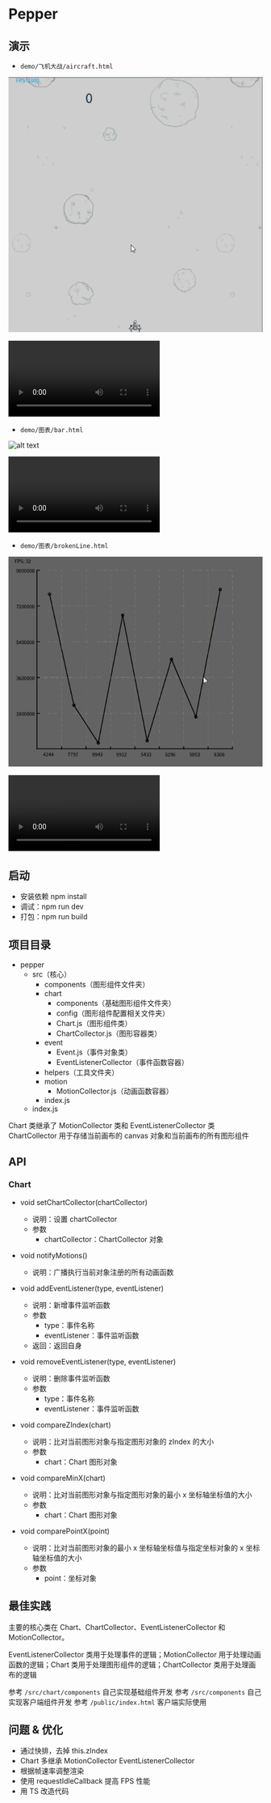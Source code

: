 # Pepper

## 演示

<!-- - 组件开发示例：`/src/components/Ring.js`   -->
<!-- - 客户端使用示例： `/public/index.html` -->

- `demo/飞机大战/aircraft.html`

![alt text](demo/飞机大战/aircraft.gif)

<video controls src="demo/飞机大战/aircraft.mp4" title="Title"></video>

- `demo/图表/bar.html`

![alt text](demo/图表/bar.gif)

<video controls src="demo/图表/bar.mp4" title="Title"></video>

- `demo/图表/brokenLine.html`

![alt text](demo/图表/brokenLine.gif)

<video controls src="demo/图表/brokenLine.mp4" title="Title"></video>

## 启动

- 安装依赖 npm install
- 调试：npm run dev
- 打包：npm run build

## 项目目录

- pepper
  - src（核心）
    - components（图形组件文件夹）
    - chart
      - components（基础图形组件文件夹）
      - config（图形组件配置相关文件夹）
      - Chart.js（图形组件类）
      - ChartCollector.js（图形容器类）
    - event
      - Event.js（事件对象类）
      - EventListenerCollector（事件函数容器）
    - helpers（工具文件夹）
    - motion
      - MotionCollector.js（动画函数容器）
    - index.js
  - index.js

Chart 类继承了 MotionCollector 类和 EventListenerCollector 类  
ChartCollector 用于存储当前画布的 canvas 对象和当前画布的所有图形组件

## API

### Chart

- void setChartCollector(chartCollector)
  - 说明：设置 chartCollector
  - 参数
    - chartCollector：ChartCollector 对象

- void notifyMotions()
  - 说明：广播执行当前对象注册的所有动画函数

- void addEventListener(type, eventListener)
  - 说明：新增事件监听函数
  - 参数
    - type：事件名称
    - eventListener：事件监听函数
  - 返回：返回自身

- void removeEventListener(type, eventListener)
  - 说明：删除事件监听函数
  - 参数
    - type：事件名称
    - eventListener：事件监听函数

- void compareZIndex(chart)
  - 说明：比对当前图形对象与指定图形对象的 zIndex 的大小
  - 参数
    - chart：Chart 图形对象

- void compareMinX(chart)
  - 说明：比对当前图形对象与指定图形对象的最小 x 坐标轴坐标值的大小
  - 参数
    - chart：Chart 图形对象

- void comparePointX(point)
  - 说明：比对当前图形对象的最小 x 坐标轴坐标值与指定坐标对象的 x 坐标轴坐标值的大小
  - 参数
    - point：坐标对象

## 最佳实践

主要的核心类在 Chart、ChartCollector、EventListenerCollector 和 MotionCollector。  

EventListenerCollector 类用于处理事件的逻辑；MotionCollector 用于处理动画函数的逻辑；Chart 类用于处理图形组件的逻辑；ChartCollector 类用于处理画布的逻辑

参考 `/src/chart/components` 自己实现基础组件开发
参考 `/src/components` 自己实现客户端组件开发
参考 `/public/index.html` 客户端实际使用

## 问题 & 优化

- 通过快排，去掉 this.zIndex
- Chart 多继承 MotionCollector EventListenerCollector
- 根据帧速率调整渲染
- 使用 requestIdleCallback 提高 FPS 性能
- 用 TS 改造代码
